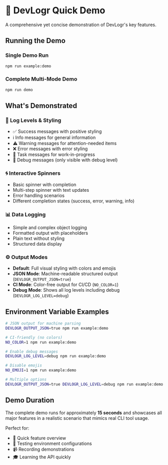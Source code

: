 # 🚀 DevLogr Quick Demo

A comprehensive yet concise demonstration of DevLogr's key features.

## Running the Demo

### Single Demo Run
```bash
npm run example:demo
```

### Complete Multi-Mode Demo
```bash
npm run demo
```

## What's Demonstrated

### 🎨 **Log Levels & Styling**
- ✅ Success messages with positive styling
- ℹ️ Info messages for general information  
- ⚠️ Warning messages for attention-needed items
- ❌ Error messages with error styling
- 📝 Task messages for work-in-progress
- 🐛 Debug messages (only visible with debug level)

### 🌀 **Interactive Spinners**
- Basic spinner with completion
- Multi-step spinner with text updates
- Error handling scenarios
- Different completion states (success, error, warning, info)

### 📊 **Data Logging**
- Simple and complex object logging
- Formatted output with placeholders
- Plain text without styling
- Structured data display

### ⚙️ **Output Modes**
- **Default**: Full visual styling with colors and emojis
- **JSON Mode**: Machine-readable structured output (`DEVLOGR_OUTPUT_JSON=true`)
- **CI Mode**: Color-free output for CI/CD (`NO_COLOR=1`)
- **Debug Mode**: Shows all log levels including debug (`DEVLOGR_LOG_LEVEL=debug`)

## Environment Variable Examples

```bash
# JSON output for machine parsing
DEVLOGR_OUTPUT_JSON=true npm run example:demo

# CI-friendly (no colors)
NO_COLOR=1 npm run example:demo

# Enable debug messages
DEVLOGR_LOG_LEVEL=debug npm run example:demo

# Disable emojis
NO_EMOJI=1 npm run example:demo

# Multiple options
DEVLOGR_OUTPUT_JSON=true DEVLOGR_LOG_LEVEL=debug npm run example:demo
```

## Demo Duration

The complete demo runs for approximately **15 seconds** and showcases all major features in a realistic scenario that mimics real CLI tool usage.

Perfect for:
- 👀 Quick feature overview
- 🧪 Testing environment configurations  
- 📹 Recording demonstrations
- 🎓 Learning the API quickly 